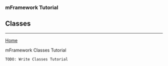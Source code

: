### mFramework Tutorial
## Classes
----

[Home](/mFramework2)

mFramework Classes Tutorial

    TODO: Write Classes Tutorial